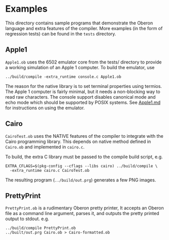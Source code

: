 # Examples

This directory contains sample programs that demonstrate the Oberon language and
extra features of the compiler. More examples (in the form of regression tests)
can be found in the `tests` directory.

## Apple1

`Apple1.ob` uses the 6502 emulator core from the tests/ directory to provide a
working simulation of an Apple 1 computer. To build the emulator, use

```
../build/compile -extra_runtime console.c Apple1.ob
```

The reason for the native library is to set terminal properties using termios.
The Apple 1 computer is fairly minimal, but it needs a non-blocking way to read
raw characters. The console support disables canonical mode and echo mode which
should be supported by POSIX systems. See [Apple1.md](Apple1.md) for
instructions on using the emulator.

## Cairo

`CairoTest.ob` uses the NATIVE features of the compiler to integrate with the
Cairo programming library. This depends on native method defined in `Cairo.ob`
and implemented in `cairo.c`.

To build, the extra C library must be passed to the compile build script, e.g.

```
EXTRA_CFLAGS=$(pkg-config --cflags --libs cairo) ../build/compile \
  -extra_runtime cairo.c CairoTest.ob
```

The resulting program (`../build/out.prg`) generates a few PNG images.

## PrettyPrint

`PrettyPrint.ob` is a rudimentary Oberon pretty printer, It accepts an Oberon
file as a command line argument, parses it, and outputs the pretty printed
output to stdout. e.g.

```
../build/compile PrettyPrint.ob
../built/out.prg Cairo.ob > Cairo-formatted.ob
```
